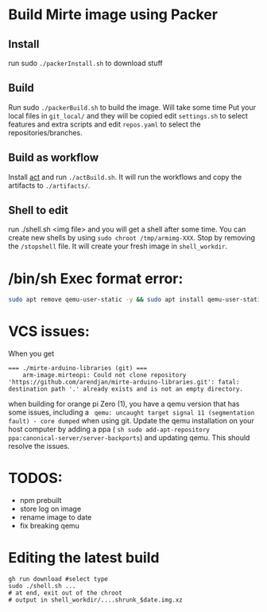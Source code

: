 # Build Mirte image using Packer

## Install
run sudo `./packerInstall.sh` to download stuff

## Build
Run sudo `./packerBuild.sh` to build the image. Will take some time
Put your local files in `git_local/` and they will be copied
edit `settings.sh` to select features and extra scripts and edit `repos.yaml` to select the repositories/branches.

## Build as workflow
Install [act](https://github.com/nektos/act) and run `./actBuild.sh`. It will run the workflows and copy the artifacts to `./artifacts/`.

## Shell to edit
run ./shell.sh \<img file> and you will get a shell after some time. You can create new shells by using `sudo chroot /tmp/armimg-XXX`. Stop by removing the `/stopshell` file. It will create your fresh image in `shell_workdir`.

# /bin/sh Exec format error:
```sh
sudo apt remove qemu-user-static -y && sudo apt install qemu-user-static
```

# VCS issues:
When you get 
```
=== ./mirte-arduino-libraries (git) ===
    arm-image.mirteopi: Could not clone repository 'https://github.com/arendjan/mirte-arduino-libraries.git': fatal: destination path '.' already exists and is not an empty directory.
```
when building for orange pi Zero (1), you have a qemu version that has some issues, including a ``` qemu: uncaught target signal 11 (segmentation fault) - core dumped``` when using git. Update the qemu installation on your host computer by adding a ppa ( ```sh sudo add-apt-repository ppa:canonical-server/server-backports```) and updating qemu. This should resolve the issues.

# TODOS:
- npm prebuilt
- store log on image
- rename image to date
- fix breaking qemu

# Editing the latest build
```
gh run download #select type
sudo ./shell.sh ...
# at end, exit out of the chroot
# output in shell_workdir/....shrunk_$date.img.xz
```
